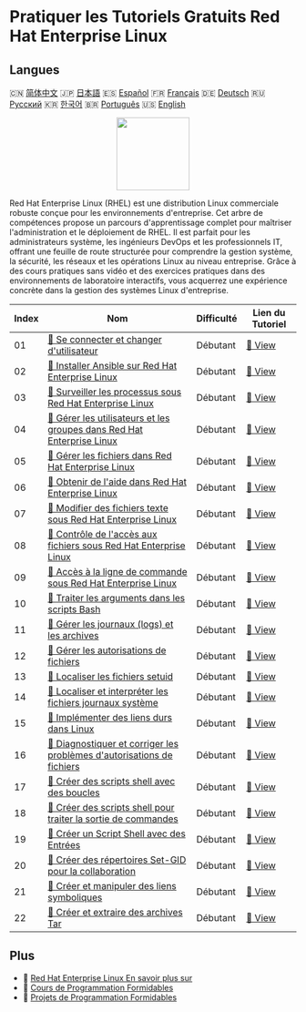 # Pratiquer les Tutoriels Gratuits Red Hat Enterprise Linux

## Langues

🇨🇳 [简体中文](README_zh.md) 🇯🇵 [日本語](README_ja.md) 🇪🇸 [Español](README_es.md) 🇫🇷 [Français](README_fr.md) 🇩🇪 [Deutsch](README_de.md) 🇷🇺 [Русский](README_ru.md) 🇰🇷 [한국어](README_ko.md) 🇧🇷 [Português](README_pt.md) 🇺🇸 [English](README.md) 

<div align="center">
<img width="128px" src="https://file.labex.io/path/r7hHlDvORmjS.png">
</div>

Red Hat Enterprise Linux (RHEL) est une distribution Linux commerciale robuste conçue pour les environnements d'entreprise. Cet arbre de compétences propose un parcours d'apprentissage complet pour maîtriser l'administration et le déploiement de RHEL. Il est parfait pour les administrateurs système, les ingénieurs DevOps et les professionnels IT, offrant une feuille de route structurée pour comprendre la gestion système, la sécurité, les réseaux et les opérations Linux au niveau entreprise. Grâce à des cours pratiques sans vidéo et des exercices pratiques dans des environnements de laboratoire interactifs, vous acquerrez une expérience concrète dans la gestion des systèmes Linux d'entreprise.

|   Index | Nom                                                                                                                                                                     | Difficulté   | Lien du Tutoriel                                                                                         |
|---------|-------------------------------------------------------------------------------------------------------------------------------------------------------------------------|--------------|----------------------------------------------------------------------------------------------------------|
|      01 | [📖 Se connecter et changer d'utilisateur](https://labex.io/fr/tutorials/rhel-log-in-and-switch-users-588260)                                                           | Débutant     | [🔗 View](https://labex.io/fr/tutorials/rhel-log-in-and-switch-users-588260)                             |
|      02 | [📖 Installer Ansible sur Red Hat Enterprise Linux](https://labex.io/fr/tutorials/rhel-install-ansible-on-red-hat-enterprise-linux-590544)                              | Débutant     | [🔗 View](https://labex.io/fr/tutorials/rhel-install-ansible-on-red-hat-enterprise-linux-590544)         |
|      03 | [📖 Surveiller les processus sous Red Hat Enterprise Linux](https://labex.io/fr/tutorials/rhel-monitor-processes-in-red-hat-enterprise-linux-588465)                    | Débutant     | [🔗 View](https://labex.io/fr/tutorials/rhel-monitor-processes-in-red-hat-enterprise-linux-588465)       |
|      04 | [📖 Gérer les utilisateurs et les groupes dans Red Hat Enterprise Linux](https://labex.io/fr/tutorials/rhel-manage-users-and-groups-in-red-hat-enterprise-linux-588464) | Débutant     | [🔗 View](https://labex.io/fr/tutorials/rhel-manage-users-and-groups-in-red-hat-enterprise-linux-588464) |
|      05 | [📖 Gérer les fichiers dans Red Hat Enterprise Linux](https://labex.io/fr/tutorials/rhel-manage-files-in-red-hat-enterprise-linux-588463)                               | Débutant     | [🔗 View](https://labex.io/fr/tutorials/rhel-manage-files-in-red-hat-enterprise-linux-588463)            |
|      06 | [📖 Obtenir de l'aide dans Red Hat Enterprise Linux](https://labex.io/fr/tutorials/rhel-get-help-in-red-hat-enterprise-linux-588461)                                    | Débutant     | [🔗 View](https://labex.io/fr/tutorials/rhel-get-help-in-red-hat-enterprise-linux-588461)                |
|      07 | [📖 Modifier des fichiers texte sous Red Hat Enterprise Linux](https://labex.io/fr/tutorials/rhel-edit-text-files-in-red-hat-enterprise-linux-588460)                   | Débutant     | [🔗 View](https://labex.io/fr/tutorials/rhel-edit-text-files-in-red-hat-enterprise-linux-588460)         |
|      08 | [📖 Contrôle de l'accès aux fichiers sous Red Hat Enterprise Linux](https://labex.io/fr/tutorials/rhel-control-file-access-in-red-hat-enterprise-linux-588458)          | Débutant     | [🔗 View](https://labex.io/fr/tutorials/rhel-control-file-access-in-red-hat-enterprise-linux-588458)     |
|      09 | [📖 Accès à la ligne de commande sous Red Hat Enterprise Linux](https://labex.io/fr/tutorials/rhel-access-command-line-in-red-hat-enterprise-linux-588454)              | Débutant     | [🔗 View](https://labex.io/fr/tutorials/rhel-access-command-line-in-red-hat-enterprise-linux-588454)     |
|      10 | [📖 Traiter les arguments dans les scripts Bash](https://labex.io/fr/tutorials/rhel-process-arguments-in-bash-scripts-588272)                                           | Débutant     | [🔗 View](https://labex.io/fr/tutorials/rhel-process-arguments-in-bash-scripts-588272)                   |
|      11 | [📖 Gérer les journaux (logs) et les archives](https://labex.io/fr/tutorials/rhel-manage-logs-and-archives-588265)                                                      | Débutant     | [🔗 View](https://labex.io/fr/tutorials/rhel-manage-logs-and-archives-588265)                            |
|      12 | [📖 Gérer les autorisations de fichiers](https://labex.io/fr/tutorials/rhel-manage-file-permissions-588264)                                                             | Débutant     | [🔗 View](https://labex.io/fr/tutorials/rhel-manage-file-permissions-588264)                             |
|      13 | [📖 Localiser les fichiers setuid](https://labex.io/fr/tutorials/rhel-locate-setuid-files-588259)                                                                       | Débutant     | [🔗 View](https://labex.io/fr/tutorials/rhel-locate-setuid-files-588259)                                 |
|      14 | [📖 Localiser et interpréter les fichiers journaux système](https://labex.io/fr/tutorials/rhel-locate-and-interpret-system-log-files-588258)                            | Débutant     | [🔗 View](https://labex.io/fr/tutorials/rhel-locate-and-interpret-system-log-files-588258)               |
|      15 | [📖 Implémenter des liens durs dans Linux](https://labex.io/fr/tutorials/rhel-implement-hard-links-in-linux-588253)                                                     | Débutant     | [🔗 View](https://labex.io/fr/tutorials/rhel-implement-hard-links-in-linux-588253)                       |
|      16 | [📖 Diagnostiquer et corriger les problèmes d'autorisations de fichiers](https://labex.io/fr/tutorials/rhel-diagnose-and-correct-file-permission-problems-588249)       | Débutant     | [🔗 View](https://labex.io/fr/tutorials/rhel-diagnose-and-correct-file-permission-problems-588249)       |
|      17 | [📖 Créer des scripts shell avec des boucles](https://labex.io/fr/tutorials/rhel-create-shell-scripts-with-loops-588247)                                                | Débutant     | [🔗 View](https://labex.io/fr/tutorials/rhel-create-shell-scripts-with-loops-588247)                     |
|      18 | [📖 Créer des scripts shell pour traiter la sortie de commandes](https://labex.io/fr/tutorials/rhel-create-shell-scripts-to-process-command-output-588246)              | Débutant     | [🔗 View](https://labex.io/fr/tutorials/rhel-create-shell-scripts-to-process-command-output-588246)      |
|      19 | [📖 Créer un Script Shell avec des Entrées](https://labex.io/fr/tutorials/rhel-create-shell-script-with-inputs-588245)                                                  | Débutant     | [🔗 View](https://labex.io/fr/tutorials/rhel-create-shell-script-with-inputs-588245)                     |
|      20 | [📖 Créer des répertoires Set-GID pour la collaboration](https://labex.io/fr/tutorials/rhel-create-set-gid-directories-for-collaboration-588244)                        | Débutant     | [🔗 View](https://labex.io/fr/tutorials/rhel-create-set-gid-directories-for-collaboration-588244)        |
|      21 | [📖 Créer et manipuler des liens symboliques](https://labex.io/fr/tutorials/rhel-create-and-manipulate-symbolic-links-588242)                                           | Débutant     | [🔗 View](https://labex.io/fr/tutorials/rhel-create-and-manipulate-symbolic-links-588242)                |
|      22 | [📖 Créer et extraire des archives Tar](https://labex.io/fr/tutorials/rhel-create-and-extract-tar-archives-588239)                                                      | Débutant     | [🔗 View](https://labex.io/fr/tutorials/rhel-create-and-extract-tar-archives-588239)                     |

## Plus

- 🔗 [Red Hat Enterprise Linux En savoir plus sur](https://labex.io/fr/skilltrees/rhel)
- 🔗 [Cours de Programmation Formidables](https://github.com/labex-labs/awesome-programming-courses)
- 🔗 [Projets de Programmation Formidables](https://github.com/labex-labs/awesome-programming-projects)

